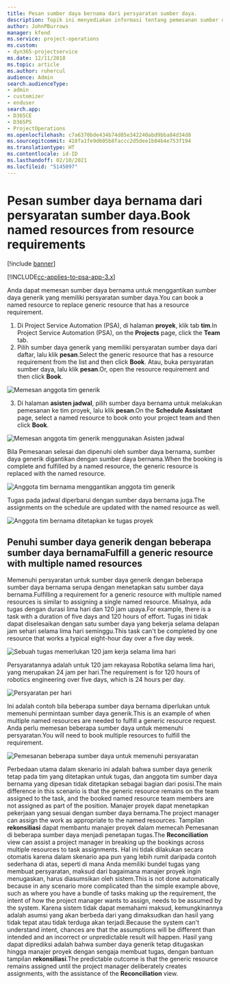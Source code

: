 ```yaml
---
title: Pesan sumber daya bernama dari persyaratan sumber daya.
description: Topik ini menyediakan informasi tentang pemesanan sumber daya bernama untuk persyaratan sumber daya generik.
author: JohnPBurrows
manager: kfend
ms.service: project-operations
ms.custom:
- dyn365-projectservice
ms.date: 12/11/2018
ms.topic: article
ms.author: ruhercul
audience: Admin
search.audienceType:
- admin
- customizer
- enduser
search.app:
- D365CE
- D365PS
- ProjectOperations
ms.openlocfilehash: c7a6370bde434b74d05e342240abd9bba84d34d8
ms.sourcegitcommit: 418fa1fe9d605b8faccc2d5dee1b04b4e753f194
ms.translationtype: HT
ms.contentlocale: id-ID
ms.lasthandoff: 02/10/2021
ms.locfileid: "5145097"
---
```

# <a name="book-named-resources-from-resource-requirements"></a><span data-ttu-id="d6880-103">Pesan sumber daya bernama dari persyaratan sumber daya.</span><span class="sxs-lookup"><span data-stu-id="d6880-103">Book named resources from resource requirements</span></span>

[!include [banner](../includes/psa-now-project-operations.md)]

[!INCLUDE[cc-applies-to-psa-app-3.x](../includes/cc-applies-to-psa-app-3x.md)]

<span data-ttu-id="d6880-104">Anda dapat memesan sumber daya bernama untuk menggantikan sumber daya generik yang memiliki persyaratan sumber daya.</span><span class="sxs-lookup"><span data-stu-id="d6880-104">You can book a named resource to replace generic resource that has a resource requirement.</span></span>

1. <span data-ttu-id="d6880-105">Di Project Service Automation (PSA), di halaman **proyek**, klik tab **tim**.</span><span class="sxs-lookup"><span data-stu-id="d6880-105">In Project Service Automation (PSA), on the **Projects** page, click the **Team** tab.</span></span>
2. <span data-ttu-id="d6880-106">Pilih sumber daya generik yang memiliki persyaratan sumber daya dari daftar, lalu klik **pesan**.</span><span class="sxs-lookup"><span data-stu-id="d6880-106">Select the generic resource that has a resource requirement from the list and then click **Book**.</span></span> <span data-ttu-id="d6880-107">Atau, buka persyaratan sumber daya, lalu klik **pesan**.</span><span class="sxs-lookup"><span data-stu-id="d6880-107">Or, open the resource requirement and then click **Book**.</span></span>


![Memesan anggota tim generik](media/RM-how-to-14.png)


3. <span data-ttu-id="d6880-109">Di halaman **asisten jadwal**, pilih sumber daya bernama untuk melakukan pemesanan ke tim proyek, lalu klik **pesan**.</span><span class="sxs-lookup"><span data-stu-id="d6880-109">On the **Schedule Assistant** page, select a named resource to book onto your project team and then click **Book**.</span></span>

![Memesan anggota tim generik menggunakan Asisten jadwal](media/RM-how-to-15.png)

<span data-ttu-id="d6880-111">Bila Pemesanan selesai dan dipenuhi oleh sumber daya bernama, sumber daya generik digantikan dengan sumber daya bernama.</span><span class="sxs-lookup"><span data-stu-id="d6880-111">When the booking is complete and fulfilled by a named resource, the generic resource is replaced with the named resource.</span></span>

![Anggota tim bernama menggantikan anggota tim generik](media/RM-how-to-16.png)

<span data-ttu-id="d6880-113">Tugas pada jadwal diperbarui dengan sumber daya bernama juga.</span><span class="sxs-lookup"><span data-stu-id="d6880-113">The assignments on the schedule are updated with the named resource as well.</span></span>

![Anggota tim bernama ditetapkan ke tugas proyek](media/RM-how-to-17.png)

## <a name="fulfill-a-generic-resource-with-multiple-named-resources"></a><span data-ttu-id="d6880-115">Penuhi sumber daya generik dengan beberapa sumber daya bernama</span><span class="sxs-lookup"><span data-stu-id="d6880-115">Fulfill a generic resource with multiple named resources</span></span>
<span data-ttu-id="d6880-116">Memenuhi persyaratan untuk sumber daya generik dengan beberapa sumber daya bernama serupa dengan menetapkan satu sumber daya bernama.</span><span class="sxs-lookup"><span data-stu-id="d6880-116">Fulfilling a requirement for a generic resource with multiple named resources is similar to assigning a single named resource.</span></span> <span data-ttu-id="d6880-117">Misalnya, ada tugas dengan durasi lima hari dan 120 jam upaya.</span><span class="sxs-lookup"><span data-stu-id="d6880-117">For example, there is a task with a duration of five days and 120 hours of effort.</span></span> <span data-ttu-id="d6880-118">Tugas ini tidak dapat diselesaikan dengan satu sumber daya yang bekerja selama delapan jam sehari selama lima hari seminggu.</span><span class="sxs-lookup"><span data-stu-id="d6880-118">This task can't be completed by one resource that works a typical eight-hour day over a five day week.</span></span> 

![Sebuah tugas memerlukan 120 jam kerja selama lima hari](media/RM-how-to-21.png)

<span data-ttu-id="d6880-120">Persyaratannya adalah untuk 120 jam rekayasa Robotika selama lima hari, yang merupakan 24 jam per hari.</span><span class="sxs-lookup"><span data-stu-id="d6880-120">The requirement is for 120 hours of robotics engineering over five days, which is 24 hours per day.</span></span>

![Persyaratan per hari](media/RM-how-to-22.png)

<span data-ttu-id="d6880-122">Ini adalah contoh bila beberapa sumber daya bernama diperlukan untuk memenuhi permintaan sumber daya generik.</span><span class="sxs-lookup"><span data-stu-id="d6880-122">This is an example of when multiple named resources are needed to fulfill a generic resource request.</span></span> <span data-ttu-id="d6880-123">Anda perlu memesan beberapa sumber daya untuk memenuhi persyaratan.</span><span class="sxs-lookup"><span data-stu-id="d6880-123">You will need to book multiple resources to fulfill the requirement.</span></span>

![Pemesanan beberapa sumber daya untuk memenuhi persyaratan](media/RM-how-to-23.png)

<span data-ttu-id="d6880-125">Perbedaan utama dalam skenario ini adalah bahwa sumber daya generik tetap pada tim yang ditetapkan untuk tugas, dan anggota tim sumber daya bernama yang dipesan tidak ditetapkan sebagai bagian dari posisi.</span><span class="sxs-lookup"><span data-stu-id="d6880-125">The main difference in this scenario is that the generic resource remains on the team assigned to the task, and the booked named resource team members are not assigned as part of the position.</span></span> <span data-ttu-id="d6880-126">Manajer proyek dapat menetapkan pekerjaan yang sesuai dengan sumber daya bernama.</span><span class="sxs-lookup"><span data-stu-id="d6880-126">The project manager can assign the work as appropriate to the named resources.</span></span> <span data-ttu-id="d6880-127">Tampilan **rekonsiliasi** dapat membantu manajer proyek dalam memecah Pemesanan di beberapa sumber daya menjadi penetapan tugas.</span><span class="sxs-lookup"><span data-stu-id="d6880-127">The **Reconciliation** view can assist a project manager in breaking up the bookings across multiple resources to task assignments.</span></span> <span data-ttu-id="d6880-128">Hal ini tidak dilakukan secara otomatis karena dalam skenario apa pun yang lebih rumit daripada contoh sederhana di atas, seperti di mana Anda memiliki bundel tugas yang membuat persyaratan, maksud dari bagaimana manajer proyek ingin menugaskan, harus diasumsikan oleh sistem.</span><span class="sxs-lookup"><span data-stu-id="d6880-128">This is not done automatically because in any scenario more complicated than the simple example above, such as where you have a bundle of tasks making up the requirement, the intent of how the project manager wants to assign, needs to be assumed by the system.</span></span> <span data-ttu-id="d6880-129">Karena sistem tidak dapat memahami maksud, kemungkinannya adalah asumsi yang akan berbeda dari yang dimaksudkan dan hasil yang tidak tepat atau tidak terduga akan terjadi.</span><span class="sxs-lookup"><span data-stu-id="d6880-129">Because the system can't understand intent, chances are that the assumptions will be different than intended and an incorrect or unpredictable result will happen.</span></span> <span data-ttu-id="d6880-130">Hasil yang dapat diprediksi adalah bahwa sumber daya generik tetap ditugaskan hingga manajer proyek dengan sengaja membuat tugas, dengan bantuan tampilan **rekonsiliasi**.</span><span class="sxs-lookup"><span data-stu-id="d6880-130">The predictable outcome is that the generic resource remains assigned until the project manager deliberately creates assignments, with the assistance of the **Reconciliation** view.</span></span>


